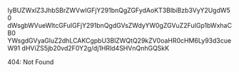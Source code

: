 IyBUZWxlZ3JhbSBrZWVwIGFjY291bnQgZGFydAoKT3BlbiBzb3VyY2UgdW50
dWsgbWVueWltcGFuIGFjY291bnQgdGVsZWdyYW0gZGVuZ2FuIGp1bWxhaCB0
YWsgdGVyaGluZ2dhLCAKCgpbU3BlZWQtQ29kZV0oaHR0cHM6Ly93d3cueW91
dHViZS5jb20vd2F0Y2g/dj1HRld4SHVnQnhGQSkK

<!-- START GLOBAL CORPORATION -->
404: Not Found
<!-- END GLOBAL CORPORATION -->